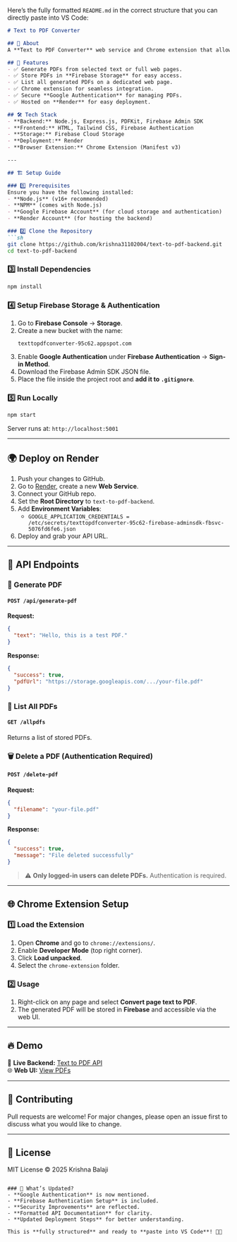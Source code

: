 Here’s the fully formatted `README.md` in the correct structure that you can directly paste into VS Code:

```markdown
# Text to PDF Converter

## 📌 About
A **Text to PDF Converter** web service and Chrome extension that allows users to generate PDFs from selected text or entire web pages. The PDFs are stored in **Firebase Storage** and can be accessed anytime via a web interface.

## 🚀 Features
- ✅ Generate PDFs from selected text or full web pages.
- ✅ Store PDFs in **Firebase Storage** for easy access.
- ✅ List all generated PDFs on a dedicated web page.
- ✅ Chrome extension for seamless integration.
- ✅ Secure **Google Authentication** for managing PDFs.
- ✅ Hosted on **Render** for easy deployment.

## 🛠️ Tech Stack
- **Backend:** Node.js, Express.js, PDFKit, Firebase Admin SDK
- **Frontend:** HTML, Tailwind CSS, Firebase Authentication
- **Storage:** Firebase Cloud Storage
- **Deployment:** Render
- **Browser Extension:** Chrome Extension (Manifest v3)

---

## 🏗️ Setup Guide

### 1️⃣ Prerequisites
Ensure you have the following installed:
- **Node.js** (v16+ recommended)
- **NPM** (comes with Node.js)
- **Google Firebase Account** (for cloud storage and authentication)
- **Render Account** (for hosting the backend)

### 2️⃣ Clone the Repository
```sh
git clone https://github.com/krishna31102004/text-to-pdf-backend.git
cd text-to-pdf-backend
```

### 3️⃣ Install Dependencies
```sh
npm install
```

### 4️⃣ Setup Firebase Storage & Authentication
1. Go to **Firebase Console** → **Storage**.
2. Create a new bucket with the name:
   ```
   texttopdfconverter-95c62.appspot.com
   ```
3. Enable **Google Authentication** under **Firebase Authentication** → **Sign-in Method**.
4. Download the Firebase Admin SDK JSON file.
5. Place the file inside the project root and **add it to `.gitignore`**.

### 5️⃣ Run Locally
```sh
npm start
```
Server runs at: `http://localhost:5001`

---

## 🌍 Deploy on Render
1. Push your changes to GitHub.
2. Go to [Render](https://dashboard.render.com/), create a new **Web Service**.
3. Connect your GitHub repo.
4. Set the **Root Directory** to `text-to-pdf-backend`.
5. Add **Environment Variables**:
   - `GOOGLE_APPLICATION_CREDENTIALS = /etc/secrets/texttopdfconverter-95c62-firebase-adminsdk-fbsvc-5076fd6fe6.json`
6. Deploy and grab your API URL.

---

## 📄 API Endpoints

### 🎯 Generate PDF
#### `POST /api/generate-pdf`
**Request:**
```json
{
  "text": "Hello, this is a test PDF."
}
```
**Response:**
```json
{
  "success": true,
  "pdfUrl": "https://storage.googleapis.com/.../your-file.pdf"
}
```

### 📜 List All PDFs
#### `GET /allpdfs`
Returns a list of stored PDFs.

### 🗑 Delete a PDF (Authentication Required)
#### `POST /delete-pdf`
**Request:**
```json
{
  "filename": "your-file.pdf"
}
```
**Response:**
```json
{
  "success": true,
  "message": "File deleted successfully"
}
```
> ⚠️ **Only logged-in users can delete PDFs.** Authentication is required.

---

## 🌐 Chrome Extension Setup

### 1️⃣ Load the Extension
1. Open **Chrome** and go to `chrome://extensions/`.
2. Enable **Developer Mode** (top right corner).
3. Click **Load unpacked**.
4. Select the `chrome-extension` folder.

### 2️⃣ Usage
1. Right-click on any page and select **Convert page text to PDF**.
2. The generated PDF will be stored in **Firebase** and accessible via the web UI.

---

## 🔥 Demo
🚀 **Live Backend:** [Text to PDF API](https://texttopdfconverter2.onrender.com/)  
🌐 **Web UI:** [View PDFs](https://texttopdfconverter2.onrender.com/allpdfs)

---

## 🤝 Contributing
Pull requests are welcome! For major changes, please open an issue first to discuss what you would like to change.

---

## 📜 License
MIT License © 2025 Krishna Balaji
```

### 🔹 What’s Updated?
- **Google Authentication** is now mentioned.
- **Firebase Authentication Setup** is included.
- **Security Improvements** are reflected.
- **Formatted API Documentation** for clarity.
- **Updated Deployment Steps** for better understanding.

This is **fully structured** and ready to **paste into VS Code**! 🚀🔥